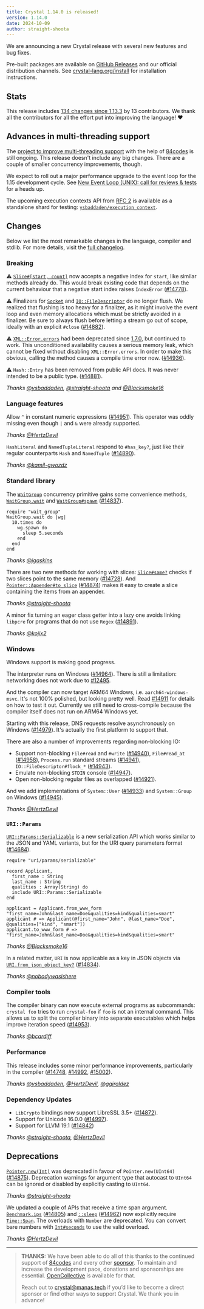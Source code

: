 ```yaml
---
title: Crystal 1.14.0 is released!
version: 1.14.0
date: 2024-10-09
author: straight-shoota
---
```

We are announcing a new Crystal release with several new features and bug fixes.

Pre-built packages are available on [GitHub Releases](https://github.com/crystal-lang/crystal/releases/tag/1.14.0)
and our official distribution channels.
See [crystal-lang.org/install](https://crystal-lang.org/install/) for
installation instructions.

## Stats

This release includes [134 changes since 1.13.3](https://github.com/crystal-lang/crystal/pulls?q=is%3Apr+milestone%3A1.14.0)
by 13 contributors. We thank all the contributors for all the effort put into
improving the language! ❤️

## Advances in multi-threading support

The [project to improve multi-threading support](/2024/02/09/84codes-manas-mt) with the help of [84codes] is still ongoing.
This release doesn't include any big changes. There are a couple of smaller concurrency improvements, though.

We expect to roll out a major performance upgrade to the event loop for the 1.15 development cycle.
See [New Event Loop (UNIX): call for reviews & tests](https://forum.crystal-lang.org/t/new-event-loop-unix-call-for-reviews-tests/7207)
for a heads up.

The upcoming execution contexts API from [RFC 2](https://github.com/crystal-lang/rfcs/pull/2) is available as a standalone shard for testing:
[`ysbaddaden/execution_context`](https://github.com/ysbaddaden/execution_context).

## Changes

Below we list the most remarkable changes in the language, compiler and stdlib.
For more details, visit the [full changelog](https://github.com/crystal-lang/crystal/releases/tag/1.14.0).

### Breaking

⚠️ [`Slice#[start, count]`][slice_accessor] now accepts a negative index for `start`, like similar methods already do.
This would break existing code that depends on the current behaviour that a negative start index raises `IndexError` ([#14778]).

[slice_accessor]: https://crystal-lang.org/api/1.14.0/Slice.html#%5B%5D%28start%3AInt%2Ccount%3AInt%29%3ASlice%28T%29-instance-method
[#14778]: https://github.com/crystal-lang/crystal/pull/14778

⚠️ Finalizers for [`Socket`] and [`IO::FileDescriptor`] do no longer flush.
We realized that flushing is too heavy for a finalizer, as it might involve the event loop and even memory allocations which must be strictly avoided in a finalizer.
Be sure to always flush before letting a stream go out of scope, ideally with an explicit `#close` ([#14882]).

[`Socket`]: https://crystal-lang.org/api/1.14.0/Socket.html
[`IO::FileDescriptor`]: https://crystal-lang.org/api/1.14.0/IO/FileDescriptor.html
[#14882]: https://github.com/crystal-lang/crystal/pull/14882

⚠️ [`XML::Error.errors`] had been deprecated since [1.7.0](/_releases/2023-01-09-1.7.0-released.md), but continued to work.
This unconditioned availability causes a serious memory leak, which cannot be fixed without disabling `XML::Error.errors`.
In order to make this obvious, calling the method causes a compile time error now. ([#14936]).

[`XML::Error.errors`]: https://crystal-lang.org/api/1.14.0/XML/Error.html#errors:Array(XML::Error)|Nil-class-method
[#14936]: https://github.com/crystal-lang/crystal/pull/14936

⚠️ `Hash::Entry` has been removed from public API docs. It was never intended to be a public type. ([#14881]).

[#14881]: https://github.com/crystal-lang/crystal/pull/14881

*Thanks [@ysbaddaden], [@straight-shoota] and [@Blacksmoke16]*

### Language features

Allow `^` in constant numeric expressions ([#14951]). This operator was oddly missing even though `|` and `&` were already supported.

*Thanks [@HertzDevil]*

[#14951]: https://github.com/crystal-lang/crystal/pull/14951

`HashLiteral` and `NamedTupleLiteral` respond to `#has_key?`, just like their regular counterparts `Hash` and `NamedTuple` ([#14890]).

*Thanks [@kamil-gwozdz]*

[#14890]: https://github.com/crystal-lang/crystal/pull/14890

### Standard library

The [`WaitGroup`] concurrency primitive gains some convenience methods,
[`WaitGroup.wait`] and [`WaitGroup#spawn`] ([#14837]).

```crystal
require "wait_group"
WaitGroup.wait do |wg|
  10.times do
    wg.spawn do
      sleep 5.seconds
    end
  end
end
```

*Thanks [@jgaskins]*

[`WaitGroup`]: https://crystal-lang.org/api/1.14.0/WaitGroup.html
[`WaitGroup.wait`]: https://crystal-lang.org/api/1.14.0/WaitGroup.html#wait%3ANil-instance-method
[`WaitGroup#spawn`]: https://crystal-lang.org/api/1.14.0/WaitGroup.html#spawn%28%26block%29%3AFiber-instance-method
[#14837]: https://github.com/crystal-lang/crystal/pull/14837

There are two new methods for working with slices: [`Slice#same?`] checks
if two slices point to the same memory ([#14728]).
And [`Pointer::Appender#to_slice`] ([#14874]) makes it easy to create a slice
containing the items from an appender.

[`Slice#same?`]: https://crystal-lang.org/api/1.14.0/Slice.html#same?(other:self):Bool-instance-method
[`Pointer::Appender#to_slice`]: https://crystal-lang.org/api/1.14.0/Pointer/Appender.html#to_slice:Slice(T)-instance-method
[#14728]: https://github.com/crystal-lang/crystal/pull/14728
[#14874]: https://github.com/crystal-lang/crystal/pull/14874

*Thanks [@straight-shoota]*

A minor fix turning an eager class getter into a lazy one avoids linking `libpcre`
for programs that do not use `Regex` ([#14891]).

*Thanks [@kojix2]*

[#14891]: https://github.com/crystal-lang/crystal/pull/14891

### Windows

Windows support is making good progress.

The interpreter runs on Windows ([#14964]). There is still a limitation:
networking does not work due to [#12495].

And the compiler can now target ARM64 Windows, i.e. `aarch64-windows-msvc`.
It's not 100% polished, but looking pretty well. Read [#14911] for details on how to test it out.
Currently we still need to cross-compile because the compiler itself does not run on ARM64 Windows yet.

Starting with this release, DNS requests resolve asynchronously on Windows ([#14979]).
It's actually the first platform to support that.

There are also a number of improvements regarding non-blocking IO:

- Support non-blocking `File#read` and `#write` ([#14940]), `File#read_at` ([#14958]), `Process.run` standard streams ([#14941]), `IO::FileDescriptor#flock_*` ([#14943]).
- Emulate non-blocking `STDIN` console ([#14947]).
- Open non-blocking regular files as overlapped ([#14921]).

And we add implementations of `System::User` ([#14933]) and `System::Group` on Windows ([#14945]).

*Thanks [@HertzDevil]*

[#14911]: https://github.com/crystal-lang/crystal/pull/14911
[#14921]: https://github.com/crystal-lang/crystal/pull/14921
[#14940]: https://github.com/crystal-lang/crystal/pull/14940
[#14958]: https://github.com/crystal-lang/crystal/pull/14958
[#14941]: https://github.com/crystal-lang/crystal/pull/14941
[#14943]: https://github.com/crystal-lang/crystal/pull/14943
[#14947]: https://github.com/crystal-lang/crystal/pull/14947
[#14979]: https://github.com/crystal-lang/crystal/pull/14979
[#14933]: https://github.com/crystal-lang/crystal/pull/14933
[#14945]: https://github.com/crystal-lang/crystal/pull/14945
[#14964]: https://github.com/crystal-lang/crystal/pull/14964
[#12495]: https://github.com/crystal-lang/crystal/issues/12495

### `URI::Params`

[`URI::Params::Serializable`] is a new serialization API which works similar to
the JSON and YAML variants, but for the URI query parameters format ([#14684]).

```crystal
require "uri/params/serializable"

record Applicant,
  first_name : String
  last_name : String
  qualities : Array(String) do
  include URI::Params::Serializable
end

applicant = Applicant.from_www_form "first_name=John&last_name=Doe&qualities=kind&qualities=smart"
applicant # => Applicant(@first_name="John", @last_name="Doe", @qualities=["kind", "smart"])
applicant.to_www_form # => "first_name=John&last_name=Doe&qualities=kind&qualities=smart"
```

[`URI::Params::Serializable`]: https://crystal-lang.org/api/1.14.0/URI/Params/Serializable.html

*Thanks [@Blacksmoke16]*

In a related matter, `URI` is now applicable as a key in JSON objects via [`URI.from_json_object_key?`] ([#14834]).

*Thanks [@nobodywasishere]*

[`URI.from_json_object_key?`]: https://crystal-lang.org/api/1.14.0/URI.html#from_json_object_key%3F%28key%3AString%29%3AURI%7CNil-class-method

[#14834]: https://github.com/crystal-lang/crystal/pull/14834
[#14684]: https://github.com/crystal-lang/crystal/pull/14684

### Compiler tools

The compiler binary can now execute external programs as subcommands:
`crystal foo` tries to run `crystal-foo` if `foo` is not an internal command.
This allows us to split the compiler binary into separate executables which helps
improve iteration speed ([#14953]).

*Thanks [@bcardiff]*

[#14953]: https://github.com/crystal-lang/crystal/pull/14953

### Performance

This release includes some minor performance improvements, particularly in the
compiler ([#14748], [#14992], [#15002]).

*Thanks [@ysbaddaden], [@HertzDevil], [@ggiraldez]*

[#15002]: https://github.com/crystal-lang/crystal/pull/15002
[#14992]: https://github.com/crystal-lang/crystal/pull/14992
[#14748]: https://github.com/crystal-lang/crystal/pull/14748

### Dependency Updates

- `LibCrypto` bindings now support LibreSSL 3.5+ ([#14872]).
- Support for Unicode 16.0.0 ([#14997]).
- Support for LLVM 19.1 ([#14842])

*Thanks [@straight-shoota], [@HertzDevil]*

[#14842]: https://github.com/crystal-lang/crystal/pull/14842
[#14872]: https://github.com/crystal-lang/crystal/pull/14872
[#14997]: https://github.com/crystal-lang/crystal/pull/14997

## Deprecations

[`Pointer.new(Int)`] was deprecated in favour of `Pointer.new(UInt64)` ([#14875]).
Deprecation warnings for argument type that autocast to `UInt64` can be ignored
or disabled by explicitly casting to `UInt64`.

*Thanks [@straight-shoota]*

[`Pointer.new(Int)`]: https://crystal-lang.org/api/1.14.0/Pointer.html#new(address:Int)-class-method
[#14875]: https://github.com/crystal-lang/crystal/pull/14875

We updated a couple of APIs that receive a time span argument.
[`Benchmark.ips`] ([#14805]) and [`::sleep`] ([#14962]) now explicitly require
[`Time::Span`]. The overloads with `Number` are deprecated.
You can convert bare numbers with [`Int#seconds`] to use the valid overload.

*Thanks [@HertzDevil]*

[#14805]: https://github.com/crystal-lang/crystal/pull/14805
[#14962]: https://github.com/crystal-lang/crystal/pull/14962
[`Benchmark.ips`]: https://crystal-lang.org/api/1.14.0/Benchmark.html#ips%28calculation%3ATime%3A%3ASpan%3D5.seconds%2Cwarmup%3ATime%3A%3ASpan%3D2.seconds%2Cinteractive%3ABool%3DSTDOUT.tty%3F%2C%26%29-instance-method
[`::sleep`]: https://crystal-lang.org/api/1.14.0/toplevel.html#sleep%28time%3ATime%3A%3ASpan%29%3ANil-class-method
[`Time::Span`]: https://crystal-lang.org/api/1.14.0/Time/Span.html
[`Int#seconds`]: https://crystal-lang.org/api/1.14.0/Int.html#seconds:Time::Span-instance-method
---

> **THANKS:**
> We have been able to do all of this thanks to the continued support of [84codes](https://www.84codes.com/) and every other [sponsor](/sponsors).
> To maintain and increase the development pace, donations and sponsorships are
> essential. [OpenCollective](https://opencollective.com/crystal-lang) is
> available for that.
>
> Reach out to [crystal@manas.tech](mailto:crystal@manas.tech)
> if you’d like to become a direct sponsor or find other ways to support Crystal.
> We thank you in advance!

[@bcardiff]: https://github.com/bcardiff
[@Blacksmoke16]: https://github.com/Blacksmoke16
[@ggiraldez]: https://github.com/ggiraldez
[@HertzDevil]: https://github.com/HertzDevil
[@jgaskins]: https://github.com/jgaskins
[@kamil-gwozdz]: https://github.com/kamil-gwozdz
[@kojix2]: https://github.com/kojix2
[@nobodywasishere]: https://github.com/nobodywasishere
[@straight-shoota]: https://github.com/straight-shoota
[@ysbaddaden]: https://github.com/ysbaddaden
[84codes]: https://www.84codes.com/
